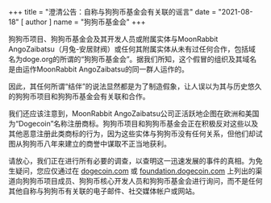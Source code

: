 +++
title = "澄清公告：自称与狗狗币基金会有关联的谣言"
date = "2021-08-18"
[ author ]
  name = "狗狗币基金会"
+++

狗狗币项目、狗狗币基金会及其开发人员或附属实体与MoonRabbit AngoZaibatsu（月兔-安居财阀）或任何其附属实体从未有过任何合作，包括域名为doge.org的所谓的“狗狗币基金会”。据我们所知，这个假冒的组织及其域名是由运作MoonRabbit AngoZaibatsu的同一群人运作的。

因此，其任何所谓“结伴”的说法显然都是为了制造假象，让人误以为其与历史悠久的狗狗币项目和狗狗币基金会有关联和合作。

我们还应该注意到，MoonRabbit AngoZaibatsu公司正活跃地企图在欧洲和美国为“Dogecoin”名称注册商标。狗狗币项目和狗狗币基金会正在积极反对这些以及其他恶意注册此类商标的行为，因为这些实体与狗狗币没有任何关系，但他们却试图从狗狗币八年来建立的商誉中谋取不正当地获利。

请放心，我们正在进行所有必要的调查，以查明这一迅速发展的事件的真相。为免生疑问，您应仅通过在 [dogecoin.com](https://dogecoin.com/) 或 [foundation.dogecoin.com](https://foundation.dogecoin.com/) 上列出的渠道向狗狗币项目成员、狗狗币核心开发人员和狗狗币基金会进行询问，而不是任何其他自称与狗狗币有关联的电子邮件、社交媒体帐户或网站。
